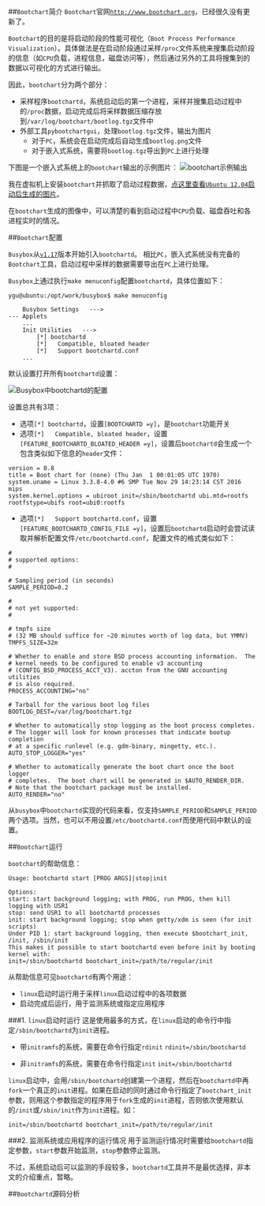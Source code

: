 
##`Bootchart`简介
`Bootchart`官网[`http://www.bootchart.org`](http://www.bootchart.org)，已经很久没有更新了。

`Bootchart`的目的是将启动阶段的性能可视化（`Boot Process Performance Visualization`）。具体做法是在启动阶段通过采样`/proc`文件系统来搜集启动阶段的信息（如`CPU`负载，进程信息，磁盘访问等），然后通过另外的工具将搜集到的数据以可视化的方式进行输出。

因此，`bootchart`分为两个部分：

+ 采样程序`bootchartd`，系统启动后的第一个进程，采样并搜集启动过程中的`/proc`数据，启动完成后将采样数据压缩存放到`/var/log/bootchart/bootlog.tgz`文件中
+ 外部工具`pybootchartgui`，处理`bootlog.tgz`文件，输出为图片
	- 对于`PC`，系统会在启动完成后自动生成`bootlog.png`文件
	- 对于嵌入式系统，需要将`bootlog.tgz`导出到`PC`上进行处理

下图是一个嵌入式系统上的`bootchart`输出的示例图片：
![`bootchart`示例输出](https://github.com/guyongqiangx/blog/blob/dev/bootchart/images/bootchart-example.png?raw=true)

我在虚拟机上安装`bootchart`并抓取了启动过程数据，[点这里查看`Ubuntu 12.04`启动后生成的图片](https://github.com/guyongqiangx/blog/blob/dev/bootchart/images/vm-ubuntu-precise-20161130.png?raw=true)。

在`bootchart`生成的图像中，可以清楚的看到启动过程中`CPU`负载、磁盘吞吐和各进程实时的情况。



##`Bootchart`配置

`Busybox`从[`v1.17`](https://git.busybox.net/busybox/tag/?h=1_17_0)版本开始引入`bootchartd`。
相比`PC`，嵌入式系统没有完备的`Bootchart`工具，启动过程中采样的数据需要导出在`PC`上进行处理。

`Busybox`上通过执行`make menuconfig`配置`bootchartd`，具体位置如下：

```
ygu@ubuntu:/opt/work/busybox$ make menuconfig

    Busybox Settings   --->
--- Applets
    ...
    Init Utilities   --->
        [*] bootchartd
        [*]   Compatible, bloated header
        [*]   Support bootchartd.conf
    ...
```

默认设置打开所有`bootchartd`设置：

![`Busybox`中`bootchartd`的配置](https://github.com/guyongqiangx/blog/blob/dev/bootchart/images/busybox-bootchartd-details-1.21.1.png?raw=true)

设置总共有3项：

+ 选项`[*] bootchartd`，设置`[BOOTCHARTD =y]`，是`bootchart`功能开关
+ 选项`[*]   Compatible, bloated header`，设置`[FEATURE_BOOTCHARTD_BLOATED_HEADER =y]`，设置后`bootchartd`会生成一个包含类似如下信息的`header`文件：
```
version = 0.8
title = Boot chart for (none) (Thu Jan  1 00:01:05 UTC 1970)
system.uname = Linux 3.3.8-4.0 #6 SMP Tue Nov 29 14:23:14 CST 2016 mips
system.kernel.options = ubiroot init=/sbin/bootchartd ubi.mtd=rootfs rootfstype=ubifs root=ubi0:rootfs
```
+ 选项`[*]   Support bootchartd.conf`，设置`[FEATURE_BOOTCHARTD_CONFIG_FILE =y]`，设置后`bootchartd`启动时会尝试读取并解析配置文件`/etc/bootchartd.conf`，配置文件的格式类似如下：
```
#
# supported options:
#

# Sampling period (in seconds)
SAMPLE_PERIOD=0.2

#
# not yet supported:
#

# tmpfs size
# (32 MB should suffice for ~20 minutes worth of log data, but YMMV)
TMPFS_SIZE=32m

# Whether to enable and store BSD process accounting information.  The
# kernel needs to be configured to enable v3 accounting
# (CONFIG_BSD_PROCESS_ACCT_V3). accton from the GNU accounting utilities
# is also required.
PROCESS_ACCOUNTING="no"

# Tarball for the various boot log files
BOOTLOG_DEST=/var/log/bootchart.tgz

# Whether to automatically stop logging as the boot process completes.
# The logger will look for known processes that indicate bootup completion
# at a specific runlevel (e.g. gdm-binary, mingetty, etc.).
AUTO_STOP_LOGGER="yes"

# Whether to automatically generate the boot chart once the boot logger
# completes.  The boot chart will be generated in $AUTO_RENDER_DIR.
# Note that the bootchart package must be installed.
AUTO_RENDER="no"
```
从`busybox`中`bootchartd`实现的代码来看，仅支持`SAMPLE_PERIOD`和`SAMPLE_PERIOD`两个选项。当然，也可以不用设置`/etc/bootchartd.conf`而使用代码中默认的设置。

##`Bootchart`运行

`bootchart`的帮助信息：
```
Usage: bootchartd start [PROG ARGS]|stop|init

Options:
start: start background logging; with PROG, run PROG, then kill logging with USR1
stop: send USR1 to all bootchartd processes
init: start background logging; stop when getty/xdm is seen (for init scripts)
Under PID 1: start background logging, then execute $bootchart_init, /init, /sbin/init
This makes it possible to start bootchartd even before init by booting kernel with:
init=/sbin/bootchartd bootchart_init=/path/to/regular/init
```

从帮助信息可见`bootchartd`有两个用途：

+ `linux`启动时运行用于采样`linux`启动过程中的各项数据
+ 启动完成后运行，用于监测系统或指定应用程序

###1. `linux`启动时运行
这是使用最多的方式，在`linux`启动的命令行中指定`/sbin/bootchartd`为`init`进程。

+ 带`initramfs`的系统，需要在命令行指定`rdinit`
`rdinit=/sbin/bootchartd`

+ 非`initramfs`的系统，需要在命令行指定`init`
`init=/sbin/bootchartd`

`linux`启动中，会用`/sbin/bootchartd`创建第一个进程，然后在`bootchartd`中再`fork`一个真正的`init`进程。如果在启动的同时通过命令行指定了`bootchart_init`参数，则用这个参数指定的程序用于`fork`生成的`init`进程，否则依次使用默认的`/init`或`/sbin/init`作为`init`进程。如：

`init=/sbin/bootchartd bootchart_init=/path/to/regular/init`

###2. 监测系统或应用程序的运行情况
用于监测运行情况时需要给`bootchartd`指定参数，`start`参数开始监测，`stop`参数停止监测。

不过，系统启动后可以监测的手段较多，`bootchartd`工具并不是最优选择，非本文的介绍重点，暂略。

##`Bootchartd`源码分析

